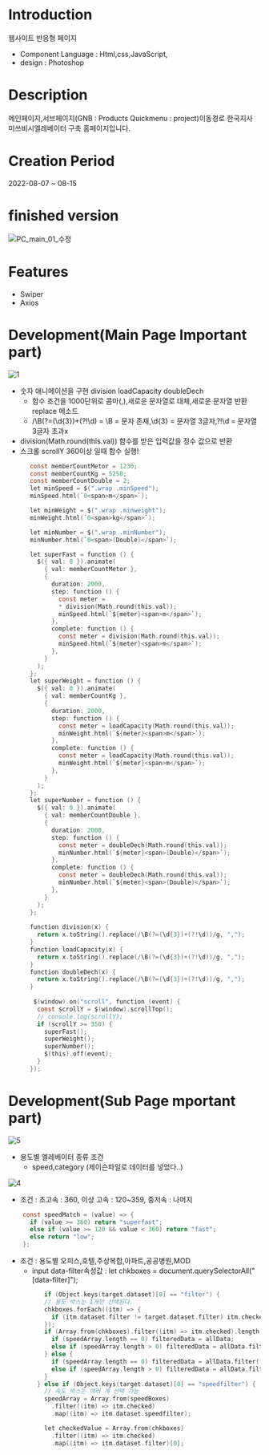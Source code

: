# Introduction
웹사이트 반응형 페이지
* Component Language : Html,css,JavaScript,
* design : Photoshop

# Description
메인페이지,서브페이지(GNB : Products Quickmenu : project)이동경로 한국지사 미쓰비시엘레베이터 구축 홈페이지입니다.

# Creation Period
2022-08-07 ~ 08-15
# finished version
![PC_main_01_수정](https://user-images.githubusercontent.com/102776957/191402937-982c2d1b-92ca-48ac-9bf8-e38ee3dc8f28.jpg)

# Features
* Swiper
* Axios
# Development(Main Page Important part)
![1](https://user-images.githubusercontent.com/102776957/191398513-9ff3d865-51f1-4d5e-8375-07d4bfac7b3b.JPG)
* 숫자 애니메이션을 구현  division loadCapacity doubleDech
  * 함수 조건을 1000단위로 콤마(,),새로운 문자열로 대체,새로운 문자열 반환 replace 메소드
  * /\B(?=(\d{3})+(?!\d) = \B = 문자 존재,\d{3} = 문자열 3글자,?!\d = 문자열 3글자 초과x
* division(Math.round(this.val)) 함수를 받은 입력값을 정수 값으로 반환
* 스크롤 scrollY 360이상 일때 함수 실행!
```C
      const memberCountMetor = 1230;
      const memberCountKg = 5250;
      const memberCountDouble = 2;
      let minSpeed = $(".wrap .minSpeed");
      minSpeed.html(`0<span>m</span>`);

      let minWeight = $(".wrap .minweight");
      minWeight.html(`0<span>kg</span>`);

      let minNumber = $(".wrap .minNumber");
      minNumber.html(`0<span>(Double)</span>`);

      let superFast = function () {
        $({ val: 0 }).animate(
          { val: memberCountMetor },
          {
            duration: 2000,
            step: function () {
              const meter = 
              * division(Math.round(this.val));
              minSpeed.html(`${meter}<span>m</span>`);
            },
            complete: function () {
              const meter = division(Math.round(this.val));
              minSpeed.html(`${meter}<span>m</span>`);
            },
          }
        );
      };
      let superWeight = function () {
        $({ val: 0 }).animate(
          { val: memberCountKg },
          {
            duration: 2000,
            step: function () {
              const meter = loadCapacity(Math.round(this.val));
              minWeight.html(`${meter}<span>m</span>`);
            },
            complete: function () {
              const meter = loadCapacity(Math.round(this.val));
              minWeight.html(`${meter}<span>m</span>`);
            },
          }
        );
      };
      let superNumber = function () {
        $({ val: 0 }).animate(
          { val: memberCountDouble },
          {
            duration: 2000,
            step: function () {
              const meter = doubleDech(Math.round(this.val));
              minNumber.html(`${meter}<span>(Double)</span>`);
            },
            complete: function () {
              const meter = doubleDech(Math.round(this.val));
              minNumber.html(`${meter}<span>(Double)</span>`);
            },
          }
        );
      };
      
      function division(x) {
        return x.toString().replace(/\B(?=(\d{3})+(?!\d))/g, ",");
      }
      function loadCapacity(x) {
        return x.toString().replace(/\B(?=(\d{3})+(?!\d))/g, ",");
      }
      function doubleDech(x) {
        return x.toString().replace(/\B(?=(\d{3})+(?!\d))/g, ",");
      }
      
       $(window).on("scroll", function (event) {
        const scrollY = $(window).scrollTop();
        // console.log(scrollY);
        if (scrollY >= 350) {
          superFast(); 
          superWeight();
          superNumber();
          $(this).off(event);
        }
      });
 ```
 # Development(Sub Page mportant part)
![5](https://user-images.githubusercontent.com/102776957/191399556-2ad2ea94-5a0d-48e2-afa2-73f57ebc845c.JPG)
* 용도별 엘레베이터 종류 조건 
  * speed,category (제이슨파일로 데이터를 넣었다..)

![4](https://user-images.githubusercontent.com/102776957/191399640-3a1b6fd2-2e5a-4e4c-96bd-268319292544.JPG)

* 조건 : 초고속 : 360, 이상 고속 : 120~359, 중저속 : 나머지
```C
    const speedMatch = (value) => {
      if (value >= 360) return "superfast";
      else if (value >= 120 && value < 360) return "fast";
      else return "low";
    };
```

* 조건 : 용도별 오피스,호텔,주상복합,아파트,공공병원,MOD
  * input data-filter속성값 : let chkboxes = document.querySelectorAll("[data-filter]");
   
```C
          if (Object.keys(target.dataset)[0] == "filter") {
          // 용도 박스는 1개만 선택된다.
          chkboxes.forEach((itm) => {
            if (itm.dataset.filter != target.dataset.filter) itm.checked = false;
          });
          if (Array.from(chkboxes).filter((itm) => itm.checked).length == 0) {
            if (speedArray.length == 0) filteredData = allData;
            else if (speedArray.length > 0) filteredData = allData.filter((itm) => speedArray.includes(itm.speedStandard));
          } else {
            if (speedArray.length == 0) filteredData = allData.filter((itm) => itm.category == target.dataset.filter);
            else if (speedArray.length > 0) filteredData = allData.filter((itm) => itm.category == target.dataset.filter).filter((itm) => speedArray.includes(itm.speedStandard));
          }
        } else if (Object.keys(target.dataset)[0] == "speedfilter") {
          // 속도 박스는 여러 개 선택 가능
          speedArray = Array.from(speedBoxes)
            .filter((itm) => itm.checked)
            .map((itm) => itm.dataset.speedfilter);

          let checkedValue = Array.from(chkboxes)
            .filter((itm) => itm.checked)
            .map((itm) => itm.dataset.filter)[0];
